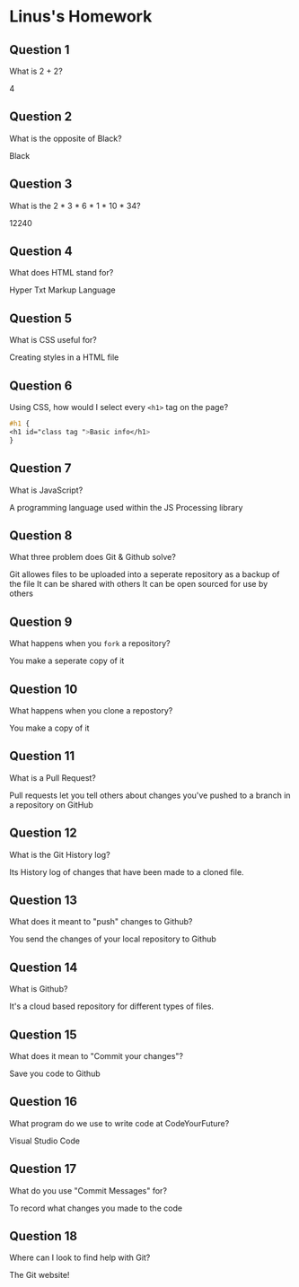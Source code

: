 # Linus's Homework

## Question 1

What is 2 + 2?

4

## Question 2

What is the opposite of Black?

Black

## Question 3

What is the  2 * 3 * 6 * 1 * 10 * 34?

12240

## Question 4 

What does HTML stand for?

Hyper Txt Markup Language

## Question 5

What is CSS useful for?

Creating styles in a HTML file

## Question 6

Using CSS, how would I select every `<h1>` tag on the page?

```css
#h1 {
<h1 id="class tag ">Basic info</h1>
}
```

## Question 7

What is JavaScript?

A programming language used within the JS Processing library

## Question 8

What three problem does Git & Github solve?

Git allowes files to be uploaded into a seperate repository as a backup of the file
It can be shared with others
It can be open sourced for use by others

## Question 9

What happens when you `fork` a repository?

You make a seperate copy of it

## Question 10 

What happens when you clone a repostory?

You make a copy of it

## Question 11

What is a Pull Request?

Pull requests let you tell others about changes you've pushed to a branch in a repository on GitHub
## Question 12

What is the Git History log?

Its History log of changes that have been made to a cloned file.

## Question 13

What does it meant to "push" changes to Github?

You send the changes of your local repository to Github

## Question 14

What is Github?

It's a cloud based repository for different types of files.

## Question 15

What does it mean to "Commit your changes"?

Save you code to Github

## Question 16

What program do we use to write code at CodeYourFuture?

Visual Studio Code

## Question 17

What do you use "Commit Messages" for?

To record what changes you made to the code

## Question 18

Where can I look to find help with Git?

The Git website!
